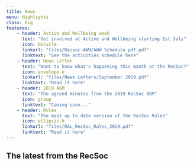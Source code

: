 ```yaml
---
title: News
menu: Highlights
class: big
features:
	- header: Active and Wellbeing week
	  text: "Get involved at Active and Wellbeing starting 1st July"
	  icon: bicycle
	  linkurl: "files/Recsoc-AWW/AWW Schedule pdf.pdf"
	  linktext: "See the activities schedule here"
	- header: News Letter
	  text: "Want to know what's happening this month at the RecSoc?"
	  icon: envelope-o
	  linkurl: "files/News Letters/September 2019.pdf"
	  linktext: "Read it here"
	- header: 2019 AGM
	  text: "The agreed minutes from the 2019 RecSoc AGM"
	  icon: group
	  linktext: "Coming soon..."
	- header: Rules
	  text: "The most up to date version of the RecSoc Rules"
	  icon: ellipsis-h
	  linkurl: "files/RAL_RecSoc_Rules_2019.pdf"
	  linktext: "Read it here"
---
```


## The latest from the RecSoc
